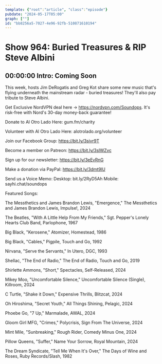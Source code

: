 ```yaml
---
template: {"root":"article", "class":"episode"}
pubdate: "2024-05-17T05:00"
graph: [""]
id: "bb8256a5-7027-4e96-92fb-510871610194"
---
```






# Show 964: Buried Treasures & RIP Steve Albini



## 00:00:00 Intro: Coming Soon

This week, hosts Jim DeRogatis and Greg Kot share some new music that's flying underneath the mainstream radar - buried treasures! They'll also pay tribute to Steve Albini.




Get Exclusive NordVPN deal here → https://nordvpn.com/Soundops. It's risk-free with Nord's 30-day money-back guarantee!




Donate to Al Otro Lado Here: gum.fm/charity

Volunteer with Al Otro Lado Here: alotrolado.org/volunteer




Join our Facebook Group: https://bit.ly/3sivr9T

Become a member on Patreon: https://bit.ly/3slWZvc

Sign up for our newsletter: https://bit.ly/3eEvRnG

Make a donation via PayPal: https://bit.ly/3dmt9lU

Send us a Voice Memo: Desktop: bit.ly/2RyD5Ah Mobile: sayhi.chat/soundops




Featured Songs:

The Messthetics and James Brandon Lewis, "Emergence," The Messthetics and James Brandon Lewis, Impulse!, 2024

The Beatles, "With A Little Help From My Friends," Sgt. Pepper's Lonely Hearts Club Band, Parlophone, 1967

Big Black, "Kerosene," Atomizer, Homestead, 1986

Big Black, "Cables," Pigpile, Touch and Go, 1992

Nirvana, "Serve the Servants," In Utero, DGC, 1993

Shellac, "The End of Radio," The End of Radio, Touch and Go, 2019

Shirlette Ammons, "Short," Spectacles, Self-Released, 2024

Mikey Moo, "Uncomfortable Silence," Uncomfortable Silence (Single), Killroom, 2024

C Turtle, "Shake it Down," Expensive Thrills, Blitzcat, 2024

Oh Hiroshima, "Secret Youth," All Things Shining, Pelagic, 2024

Phoebe Go, "7 Up," Marmalade, AWAL, 2024

Gloom Girl MFG, "Crimes," Polycrisis, Sign From The Universe, 2024

Mint Mile, "Sunbreaking," Rough Rider, Comedy Minus One, 2024

Pillow Queens, "Suffer," Name Your Sorrow, Royal Mountain, 2024

The Dream Syndicate, "Tell Me When It's Over," The Days of Wine and Roses, Ruby Records/Slash, 1982